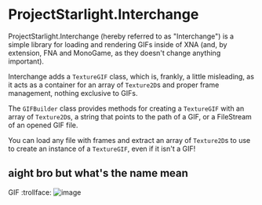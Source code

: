 # ProjectStarlight.Interchange
ProjectStarlight.Interchange (hereby referred to as "Interchange") is a simple library for loading and rendering GIFs inside of XNA (and, by extension, FNA and MonoGame, as they doesn't change anything important).

Interchange adds a `TextureGIF` class, which is, frankly, a little misleading, as it acts as a container for an array of `Texture2D`s and proper frame management, nothing exclusive to GIFs.

The `GIFBuilder` class provides methods for creating a `TextureGIF` with an array of `Texture2D`s, a string that points to the path of a GIF, or a FileStream of an opened GIF file.

You can load any file with frames and extract an array of `Texture2D`s to use to create an instance of a `TextureGIF`, even if it isn't a GIF!

## aight bro but what's the name mean
GIF :trollface: ![image](https://user-images.githubusercontent.com/27323911/116934434-d608e880-ac19-11eb-9ebe-99853584ebe2.png)
